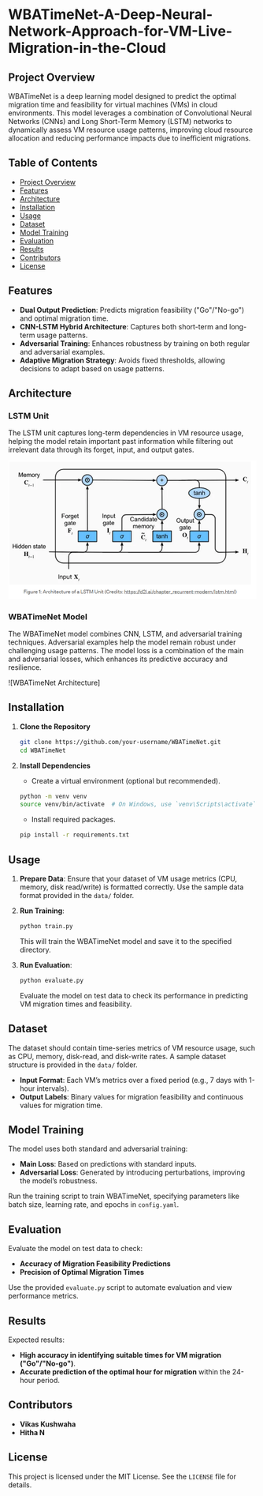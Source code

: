 # WBATimeNet-A-Deep-Neural-Network-Approach-for-VM-Live-Migration-in-the-Cloud

## Project Overview

WBATimeNet is a deep learning model designed to predict the optimal migration time and feasibility for virtual machines (VMs) in cloud environments. This model leverages a combination of Convolutional Neural Networks (CNNs) and Long Short-Term Memory (LSTM) networks to dynamically assess VM resource usage patterns, improving cloud resource allocation and reducing performance impacts due to inefficient migrations.

## Table of Contents
- [Project Overview](#project-overview)
- [Features](#features)
- [Architecture](#architecture)
- [Installation](#installation)
- [Usage](#usage)
- [Dataset](#dataset)
- [Model Training](#model-training)
- [Evaluation](#evaluation)
- [Results](#results)
- [Contributors](#contributors)
- [License](#license)

## Features

- **Dual Output Prediction**: Predicts migration feasibility ("Go"/"No-go") and optimal migration time.
- **CNN-LSTM Hybrid Architecture**: Captures both short-term and long-term usage patterns.
- **Adversarial Training**: Enhances robustness by training on both regular and adversarial examples.
- **Adaptive Migration Strategy**: Avoids fixed thresholds, allowing decisions to adapt based on usage patterns.

## Architecture

### LSTM Unit

The LSTM unit captures long-term dependencies in VM resource usage, helping the model retain important past information while filtering out irrelevant data through its forget, input, and output gates.

![LSTM Unit Architecture](https://github.com/Deciding-Still/WBATimeNet-A-Deep-Neural-Network-Approach-for-VM-Live-Migration-in-the-Cloud/blob/main/LSTM.png)

### WBATimeNet Model

The WBATimeNet model combines CNN, LSTM, and adversarial training techniques. Adversarial examples help the model remain robust under challenging usage patterns. The model loss is a combination of the main and adversarial losses, which enhances its predictive accuracy and resilience.

![WBATimeNet Architecture]

## Installation

1. **Clone the Repository**
   ```bash
   git clone https://github.com/your-username/WBATimeNet.git
   cd WBATimeNet
   ```

2. **Install Dependencies**
   - Create a virtual environment (optional but recommended).
   ```bash
   python -m venv venv
   source venv/bin/activate  # On Windows, use `venv\Scripts\activate`
   ```
   - Install required packages.
   ```bash
   pip install -r requirements.txt
   ```

## Usage

1. **Prepare Data**: Ensure that your dataset of VM usage metrics (CPU, memory, disk read/write) is formatted correctly. Use the sample data format provided in the `data/` folder.

2. **Run Training**:
   ```bash
   python train.py
   ```
   This will train the WBATimeNet model and save it to the specified directory.

3. **Run Evaluation**:
   ```bash
   python evaluate.py
   ```
   Evaluate the model on test data to check its performance in predicting VM migration times and feasibility.

## Dataset

The dataset should contain time-series metrics of VM resource usage, such as CPU, memory, disk-read, and disk-write rates. A sample dataset structure is provided in the `data/` folder.

- **Input Format**: Each VM’s metrics over a fixed period (e.g., 7 days with 1-hour intervals).
- **Output Labels**: Binary values for migration feasibility and continuous values for migration time.

## Model Training

The model uses both standard and adversarial training:
- **Main Loss**: Based on predictions with standard inputs.
- **Adversarial Loss**: Generated by introducing perturbations, improving the model’s robustness.

Run the training script to train WBATimeNet, specifying parameters like batch size, learning rate, and epochs in `config.yaml`.

## Evaluation

Evaluate the model on test data to check:
- **Accuracy of Migration Feasibility Predictions**
- **Precision of Optimal Migration Times**

Use the provided `evaluate.py` script to automate evaluation and view performance metrics.

## Results

Expected results:
- **High accuracy in identifying suitable times for VM migration ("Go"/"No-go")**.
- **Accurate prediction of the optimal hour for migration** within the 24-hour period.

## Contributors

- **Vikas Kushwaha**
- **Hitha N** 

## License

This project is licensed under the MIT License. See the `LICENSE` file for details.
